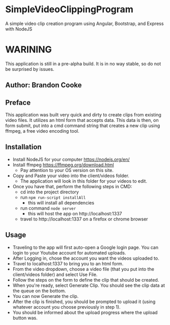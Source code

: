 # SimpleVideoClippingProgram
A simple video clip creation program using Angular, Bootstrap, and Express with NodeJS

# WARINING
This application is still in a pre-alpha build. It is in no way stable, so do not be surprised by issues.

## Author: Brandon Cooke

## Preface
This application was built very quick and dirty to create clips from existing video files.
It utilizes an html form that accepts data. This data is then, on form submit, put into a 
cmd command string that creates a new clip using ffmpeg, a free video encoding tool.

## Installation
- Install NodeJS for your computer https://nodejs.org/en/
- Install ffmpeg https://ffmpeg.org/download.html
    - Pay attention to your OS version on this site.
- Copy and Paste your video into the client/videos folder. 
    - The application will look in this folder for your videos to edit.
- Once you have that, perform the following steps in CMD:
    - cd into the project directory
    - run ```npm run-script installAll```
        - this will install all dependencies
    - run command ```node server```
        - this will host the app on http://localhost:1337
    - travel to http://localhost:1337 on a firefox or chrome browser
    
## Usage
- Traveling to the app will first auto-open a Google login page. You can login to your Youtube account for automated uploads.
- After Logging in, chose the account you want the videos uploaded to.
- Travel to localhost:1337 to bring you to an html form.
- From the video dropdown, choose a video file (that you put into the client/videos folder) and select Use File.
- Follow the steps on the form to define the clip that should be created.
- When you're ready, select Generate Clip. You should see the clip data at the queue on the bottom.
- You can now Generate the clip.
- After the clip is finished, you should be prompted to upload it (using whatever account you choose previously in step 1).
- You should be informed about the upload progress where the upload button was.
    
